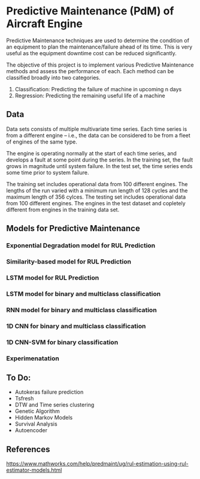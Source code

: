 # Predictive Maintenance (PdM) of Aircraft Engine

Predictive Maintenance techniques are used to determine the condition of an equipment to plan the maintenance/failure ahead of its time. This is very useful as the equipment downtime cost can be reduced significantly. 

The objective of this project is to implement various Predictive Maintenance methods and assess the performance of each. Each method can be classified broadly into two categories.

1. Classification: Predicting the failure of machine in upcoming n days
2. Regression: Predicting the remaining useful life of a machine 

## Data
Data sets consists of multiple multivariate time series. Each time series is from a different engine – i.e., the data can be considered to be from a fleet of engines of the same type. 

The engine is operating normally at the start of each time series, and develops a fault at some point during the series. In the training set, the fault grows in magnitude until system failure. In the test set, the time series ends some time prior to system failure. 

The training set includes operational data from 100 different engines. The lengths of the run varied with a minimum run length of 128 cycles and the maximum length of 356 cylces. The testing set includes operational data from 100 different engines. The engines in the test dataset and copletely different from engines in the training data set.

## Models for Predictive Maintenance

### Exponential Degradation model for RUL Prediction


### Similarity-based model for RUL Prediction


### LSTM model for RUL Prediction


### LSTM model for binary and multiclass classification


### RNN model for binary and multiclass classification


### 1D CNN for binary and multiclass classification


### 1D CNN-SVM for binary classification


### Experimenatation


## To Do:
- Autokeras failure prediction
- Tsfresh 
- DTW and Time series clustering
- Genetic Algorithm
- Hidden Markov Models
- Survival Analysis
- Autoencoder






## References

https://www.mathworks.com/help/predmaint/ug/rul-estimation-using-rul-estimator-models.html


